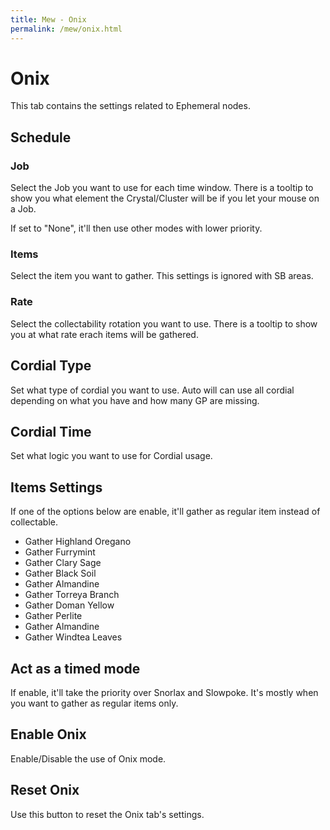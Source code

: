 ```yaml
---
title: Mew - Onix
permalink: /mew/onix.html
---
```


# Onix
This tab contains the settings related to Ephemeral nodes.

## Schedule
### Job
Select the Job you want to use for each time window. There is a tooltip to show you what element the Crystal/Cluster will be if you let your mouse on a Job.

If set to "None", it'll then use other modes with lower priority.
			
### Items
Select the item you want to gather. This settings is ignored with SB areas.
		
### Rate
Select the collectability rotation you want to use. There is a tooltip to show you at what rate erach items will be gathered.
					
## Cordial Type
Set what type of cordial you want to use. Auto will can use all cordial depending on what you have and how many GP are missing.
	
## Cordial Time
Set what logic you want to use for Cordial usage.
		
## Items Settings
If one of the options below are enable, it'll gather as regular item instead of collectable.
 * Gather Highland Oregano
 * Gather Furrymint
 * Gather Clary Sage
 * Gather Black Soil
 * Gather Almandine
 * Gather Torreya Branch
 * Gather Doman Yellow
 * Gather Perlite
 * Gather Almandine
 * Gather Windtea Leaves

## Act as a timed mode
If enable, it'll take the priority over Snorlax and Slowpoke. It's mostly when you want to gather as regular items only.	
	
## Enable Onix
Enable/Disable the use of Onix mode.
	
## Reset Onix
Use this button to reset the Onix tab's settings.
